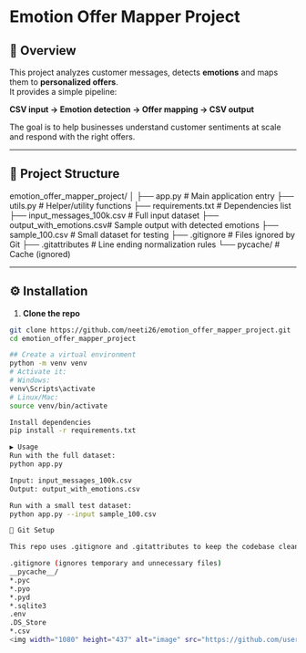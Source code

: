 # Emotion Offer Mapper Project

## 📌 Overview
This project analyzes customer messages, detects **emotions** and maps them to **personalized offers**.  
It provides a simple pipeline:  

**CSV input → Emotion detection → Offer mapping → CSV output**

The goal is to help businesses understand customer sentiments at scale and respond with the right offers.

---

## 📂 Project Structure
emotion_offer_mapper_project/
│
├── app.py # Main application entry
├── utils.py # Helper/utility functions
├── requirements.txt # Dependencies list
├── input_messages_100k.csv # Full input dataset
├── output_with_emotions.csv# Sample output with detected emotions
├── sample_100.csv # Small dataset for testing
├── .gitignore # Files ignored by Git
├── .gitattributes # Line ending normalization rules
└── pycache/ # Cache (ignored)

---

## ⚙️ Installation

1. **Clone the repo**
```bash
git clone https://github.com/neeti26/emotion_offer_mapper_project.git
cd emotion_offer_mapper_project

## Create a virtual environment
python -m venv venv
# Activate it:
# Windows:
venv\Scripts\activate
# Linux/Mac:
source venv/bin/activate

Install dependencies
pip install -r requirements.txt

▶️ Usage
Run with the full dataset:
python app.py

Input: input_messages_100k.csv
Output: output_with_emotions.csv

Run with a small test dataset:
python app.py --input sample_100.csv

📑 Git Setup

This repo uses .gitignore and .gitattributes to keep the codebase clean:

.gitignore (ignores temporary and unnecessary files)
__pycache__/
*.pyc
*.pyo
*.pyd
*.sqlite3
.env
.DS_Store
*.csv
<img width="1080" height="437" alt="image" src="https://github.com/user-attachments/assets/d02ef5f1-2979-439a-af60-ffd73f6223eb" />



